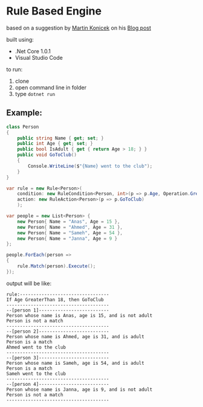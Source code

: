 # Rule Based Engine

based on a suggestion by [Martin Konicek](https://github.com/mkonicek) on his [Blog post](http://coding-time.blogspot.com.eg/2011/07/how-to-implement-rule-engine-in-c.html)

built using:

* .Net Core 1.0.1
* Visual Studio Code

to run:

1. clone
2. open command line in folder
3. type `dotnet run`

## Example:

```csharp
class Person
{
    public string Name { get; set; }
    public int Age { get; set; }
    public bool IsAdult { get { return Age > 18; } }
    public void GoToClub()
    {
        Console.WriteLine($"{Name} went to the club");
    }
}

var rule = new Rule<Person>(
    condition: new RuleCondition<Person, int>(p => p.Age, Operation.GreaterThan, 18),
    action: new RuleAction<Person>(p => p.GoToClub)
    );

var people = new List<Person> {
    new Person{ Name = "Anas", Age = 15 },
    new Person{ Name = "Ahmed", Age = 31 },
    new Person{ Name = "Sameh", Age = 54 },
    new Person{ Name = "Janna", Age = 9 }
};

people.ForEach(person =>
{
    rule.Match(person).Execute();
});
```

output will be like:

```
rule:---------------------------------
If Age GreaterThan 18, then GoToClub
--------------------------------------
--[person 1]--------------------------
Person whose name is Anas, age is 15, and is not adult
Person is not a match
--------------------------------------
--[person 2]--------------------------
Person whose name is Ahmed, age is 31, and is adult
Person is a match
Ahmed went to the club
--------------------------------------
--[person 3]--------------------------
Person whose name is Sameh, age is 54, and is adult
Person is a match
Sameh went to the club
--------------------------------------
--[person 4]--------------------------
Person whose name is Janna, age is 9, and is not adult
Person is not a match
--------------------------------------
```